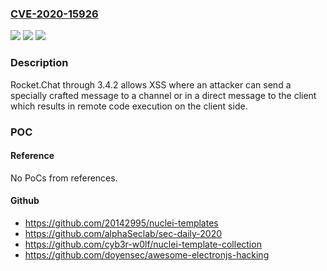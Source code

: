 ### [CVE-2020-15926](https://cve.mitre.org/cgi-bin/cvename.cgi?name=CVE-2020-15926)
![](https://img.shields.io/static/v1?label=Product&message=n%2Fa&color=blue)
![](https://img.shields.io/static/v1?label=Version&message=n%2Fa&color=blue)
![](https://img.shields.io/static/v1?label=Vulnerability&message=n%2Fa&color=brighgreen)

### Description

Rocket.Chat through 3.4.2 allows XSS where an attacker can send a specially crafted message to a channel or in a direct message to the client which results in remote code execution on the client side.

### POC

#### Reference
No PoCs from references.

#### Github
- https://github.com/20142995/nuclei-templates
- https://github.com/alphaSeclab/sec-daily-2020
- https://github.com/cyb3r-w0lf/nuclei-template-collection
- https://github.com/doyensec/awesome-electronjs-hacking

